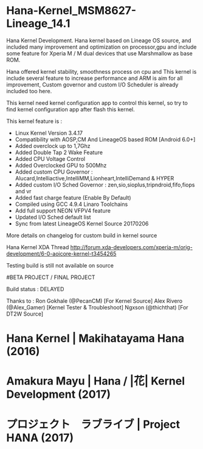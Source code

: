 # Hana-Kernel_MSM8627-Lineage_14.1

Hana Kernel Development. Hana kernel based on Lineage OS source, and included many improvement and optimization on processor,gpu and include some feature for Xperia M / M dual devices that use Marshmallow as base ROM.

Hana offered kernel stability, smoothness process on cpu and
This kernel is include several feature to increase performance and ARM is aim for all improvement, Custom governor and custom I/O Scheduler is already included too here.

This kernel need kernel configuration app to control this kernel, so try to find kernel configuration app after flash this kernel.

This kernel feature is :
- Linux Kernel Version 3.4.17
- Compatibility with AOSP,CM And LineageOS based ROM [Android 6.0+]
- Added overclock up to 1,7Ghz
- Added Double Tap 2 Wake Feature
- Added CPU Voltage Control
- Added Overclocked GPU to 500Mhz
- Added custom CPU Governor 
: Alucard,Intelliactive,IntelliMM,Lionheart,IntelliDemand & HYPER
- Added custom I/O Sched Governor 
: zen,sio,sioplus,tripndroid,fifo,fiops and vr
- Added fast charge feature (Enable By Default)
- Compiled using GCC 4.9.4 Linaro Toolchains 
- Add full support NEON VFPV4 feature 
- Updated I/O Sched default list
- Sync from latest LineageOS Kernel Source 20170206

More details on changelog for custom build in kernel source

Hana Kernel XDA Thread
http://forum.xda-developers.com/xperia-m/orig-development/6-0-aoicore-kernel-t3454265

Testing build is still not available on source

#BETA PROJECT / FINAL PROJECT

Build status : DELAYED

Thanks to :
Ron Gokhale (@PecanCM) [For Kernel Source]
Alex Rivero (@Alex_Gamer) [Kernel Tester & Troubleshoot]
Ngxson (@thichthat) [For DT2W Source]

# Hana Kernel | Makihatayama Hana (2016)
# Amakura Mayu | Hana / |花| Kernel Development (2017)
# プロジェクト　ラブライブ | Project HANA (2017)
